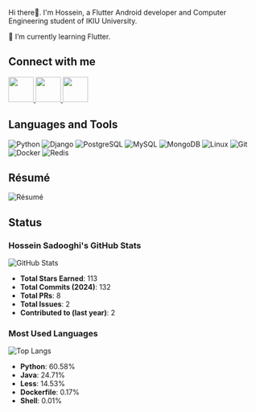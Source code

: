 Hi there👋. I'm Hossein, a Flutter Android developer and Computer Engineering student of IKIU University.

🌱 I’m currently learning Flutter.

## Connect with me
<a href="https://mail.google.com/mail/u/0/#inbox/140d656b8e54d660">
  <img height="50" src="https://cdn4.iconfinder.com/data/icons/logos-brands-in-colors/48/google-gmail-256.png"
/>
</a>
<a href="https://t.me/hosseinsadooghi">
  <img height="50" src="https://cdn3.iconfinder.com/data/icons/social-icons-33/512/Telegram-256.png"
/>
</a>
<a href="https://stackoverflow.com/users/15566470/hossein-sadooghi">
  <img height="50" src="https://cdn4.iconfinder.com/data/icons/miu-flat-social/60/stackoverflow-256.png"
/>
</a>


## Languages and Tools
![Python](https://img.shields.io/badge/Python-3776AB?style=for-the-badge&logo=python&logoColor=white)
![Django](https://img.shields.io/badge/Django-092E20?style=for-the-badge&logo=django&logoColor=white)
![PostgreSQL](https://img.shields.io/badge/PostgreSQL-316192?style=for-the-badge&logo=postgresql&logoColor=white)
![MySQL](https://img.shields.io/badge/MySQL-4479A1?style=for-the-badge&logo=mysql&logoColor=white)
![MongoDB](https://img.shields.io/badge/MongoDB-47A248?style=for-the-badge&logo=mongodb&logoColor=white)
![Linux](https://img.shields.io/badge/Linux-FCC624?style=for-the-badge&logo=linux&logoColor=black)
![Git](https://img.shields.io/badge/Git-F05032?style=for-the-badge&logo=git&logoColor=white)
![Docker](https://img.shields.io/badge/Docker-2496ED?style=for-the-badge&logo=docker&logoColor=white)
![Redis](https://img.shields.io/badge/Redis-DC382D?style=for-the-badge&logo=redis&logoColor=white)

## Résumé
![Résumé](https://img.shields.io/badge/Résumé-4285F4?style=for-the-badge&logo=google-drive&logoColor=white)

## Status
### Hossein Sadooghi's GitHub Stats
![GitHub Stats](https://github-readme-stats.vercel.app/api?username=your-username&show_icons=true&theme=dark)
- **Total Stars Earned**: 113
- **Total Commits (2024)**: 132
- **Total PRs**: 8
- **Total Issues**: 2
- **Contributed to (last year)**: 2

### Most Used Languages
![Top Langs](https://github-readme-stats.vercel.app/api/top-langs/?username=your-username&layout=compact&theme=dark)
- **Python**: 60.58%
- **Java**: 24.71%
- **Less**: 14.53%
- **Dockerfile**: 0.17%
- **Shell**: 0.01%

